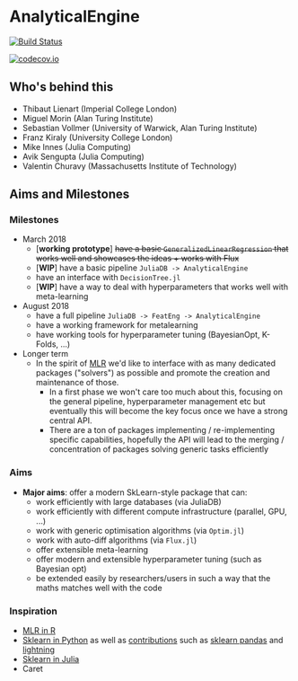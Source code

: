 # AnalyticalEngine

[![Build Status](https://travis-ci.org/tlienart/AnalyticalEngine.jl.svg?branch=master)](https://travis-ci.org/tlienart/AnalyticalEngine.jl)

[![codecov.io](http://codecov.io/github/tlienart/AnalyticalEngine.jl/coverage.svg?branch=master)](http://codecov.io/github/tlienart/AnalyticalEngine.jl?branch=master)

## Who's behind this

* Thibaut Lienart (Imperial College London)
* Miguel Morin (Alan Turing Institute)
* Sebastian Vollmer (University of Warwick, Alan Turing Institute)
* Franz Kiraly (University College London)
* Mike Innes (Julia Computing)
* Avik Sengupta (Julia Computing)
* Valentin Churavy (Massachusetts Institute of Technology)

## Aims and Milestones

### Milestones

* March 2018
  - [**working prototype**] ~~have a basic `GeneralizedLinearRegression` that works well and showcases the ideas + works with Flux~~
  - [**WIP**] have a basic pipeline `JuliaDB -> AnalyticalEngine`
  - have an interface with `DecisionTree.jl`
  - [**WIP**] have a way to deal with hyperparameters that works well with meta-learning
* August 2018
  - have a full pipeline `JuliaDB -> FeatEng -> AnalyticalEngine`
  - have a working framework for metalearning
  - have working tools for hyperparameter tuning (BayesianOpt, K-Folds, ...)
* Longer term
  - In the spirit of [MLR](https://github.com/mlr-org/mrl) we'd like to interface with as many dedicated packages ("solvers") as possible and promote the creation and maintenance of those.
    - In a first phase we won't care too much about this, focusing on the general pipeline, hyperparameter management etc but eventually this will become the key focus once we have a strong central API.
    - There are a ton of packages implementing / re-implementing specific capabilities, hopefully the API will lead to the merging / concentration of packages solving generic tasks efficiently

### Aims

* **Major aims**: offer a modern SkLearn-style package that can:
  - work efficiently with large databases (via JuliaDB)
  - work efficiently with different compute infrastructure (parallel, GPU, ...)
  - work with generic optimisation algorithms (via `Optim.jl`)
  - work with auto-diff algorithms (via `Flux.jl`)
  - offer extensible meta-learning
  - offer modern and extensible hyperparameter tuning (such as Bayesian opt)
  - be extended easily by researchers/users in such a way that the maths matches well with the code

### Inspiration

* [MLR in R](https://github.com/mlr-org/mlr)
* [Sklearn in Python](https://github.com/scikit-learn/scikit-learn) as well as [contributions](https://github.com/scikit-learn-contrib) such as [sklearn pandas](https://github.com/scikit-learn-contrib/sklearn-pandas) and [lightning](https://github.com/scikit-learn-contrib/lightning)
* [Sklearn in Julia](https://github.com/cstjean/ScikitLearn.jl)
* Caret
